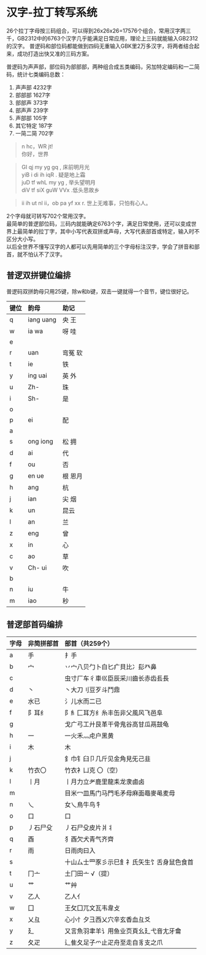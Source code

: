 # 汉字-拉丁转写系统

26个拉丁字母按三码组合，可以得到26x26x26=17576个组合，常用汉字两三千，GB2312中的6763个汉字几乎能满足日常应用，理论上三码就能输入GB2312的汉字。
普逻码和部位码都能做到四码无重输入GBK里2万多汉字，将两者结合起来，成功打造出快又准的三码方案。  
  
普逻码为声声部，部位码为部部部，两种组合成五类编码，另加特定编码和一二简码，统计七类编码总数：  
1. 声声部 4232字
2. 部部部 1627字
3. 部部声 373字
4. 部声声 239字
5. 声部部 105字
6. 其它特定 187字
7. 一简二简 702字

>  n hc，WR jt!  
> 你好，世界  

> GI qj my yg gq , 床前明月光  
> yiB i di ih iqR . 疑是地上霜  
> juD tf whL my yg , 举头望明月  
> diV tf siX guW VVx .低头思故乡  

>  ii ih ut nl ii，ob pa yf xx r. 
>  世上无难事，只怕有心人。


2个字母就可转写702个常用汉字。  
最简单的普逻部位码，三码内就能确定6763个字，满足日常使用，还可以变成世界上最简单的拉丁字，其中小写代表双拼或声母，大写代表部首或特定，输入时不区分大小写。  
以后全世界不懂写汉字的人都可以先用简单的三个字母标注汉字，学会了拼音和部首，就不怕认不了汉字。




## 普逻双拼键位编排

普逻码双拼韵母只用25键，除w和b键，双击一键就得一个音节，键位很好记。

|键位 | 韵母 |  助记|
| :-------------|:------------- |:------------- |
|q |iang uang | 央 王 |
|w |ia wa     |呀 哇 | 
|e  |  
|r |uan       |  弯冤 软|  
|t |ie        |  铁    |
|y |ing uai |  英 外   |
|u | Zh-    | 珠   |
|i | Sh-    | 是  |
|o | |  
|p |ei      | 配  |
|a |  
|s |ong iong  |  松 拥  |
|d |ai        | 代  |
|f |ou        |  否  |
|g |en ue     |  根 恩月  |
|h |ang  | 杭   |
|j |ian  |尖 烟 | 
|k |un   | 昆云|  
|l |an   |兰  |
|z |eng    |曾  |
|x |in     |心   |
|c |ao     |草   |
|v |Ch- ui |  吹|  
|b |  
|n |iu    |牛  |
|m |iao   | 秒  |


## 普逻部首码编排 

|字母 |非简拼部首|部首（共259个） |
| :-------------|:------------- |:------------- |
|a  |  手         |扌手  |
|b  |  宀         |丷宀八贝勹卜白匕疒貝比冫髟癶鼻  |
|c  |             |虫寸厂车彳車巛臣辰采川齒长赤齿镸長  |
|d  | 丶          |丶大刀刂豆歹斗鬥鼎  |
|e  | 水已        |氵儿水而二已  |
|f  | 阝耳纟      |阝糹匚耳方纟糸丰缶非父風风飞邑阜  |
|g  |             |戈广弓工廾艮革干骨鬼谷高甘瓜鬲鼓龟  |
|h  | 一          |一火禾灬虍户黑黄  |
|i  | 木          |木  |
|j  |             |釒巾钅臼卩几斤见金角見旡己韭|
|k  | 竹衣〇      |竹衣衤凵克 〇（空）|
|l  | 丨月        |丨月力立耂鹿里龍耒龙隶鹵卤|
|m  |             |目米冖皿馬门马門毛矛母麻面黽麥黾麦毋|
|n  |  乀         |女乀鳥牛鸟牜|
|o  | 口          |口|
|p  | 丿石尸殳    |丿石尸殳皮片爿丬|
|q  | 酉          |犭酉欠犬青气齐齊|
|r  | 雨          |日雨肉曰入|
|s  |             |十山厶士罒豕彡示巳飠礻氏矢生饣舌身鼠色食首|
|t  | 冂亠        |土冂田亠 √（提）|
|u  |艹           |艹艸|
|v  |乙人         |乙人亻|
|w  |囗           |王攵囗兀文瓦韦韋攴|
|x  |乂彑         |心小忄夕彐西乂穴辛玄香血彑爻|
|y  |廴           |又言魚羽聿羊讠用鱼业页頁幺廴弋音尢牙龠|
|z  |夂疋         |辶隹夂足子爫止疋舟至走自豸支之爪|

